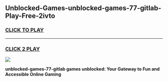 
## Unblocked-Games-unblocked-games-77-gitlab-Play-Free-2ivto
<h3>
<a href="https://premium76.site?title=unblocked-games-77-gitlab&ref=18A">CLICK TO PLAY</a></h3>
<hr>

<h3>
<a href="https://premium76.site?title=unblocked-games-77-gitlab&ref=18A">CLICK 2 PLAY</a>
  
</h3>

<a href="https://premium76.site?title=unblocked-games-77-gitlab&ref=18A"><img src="https://clearcache.store/games.png"></a>


**unblocked-games-77-gitlab games unblocked: Your Gateway to Fun and Accessible Online Gaming**
